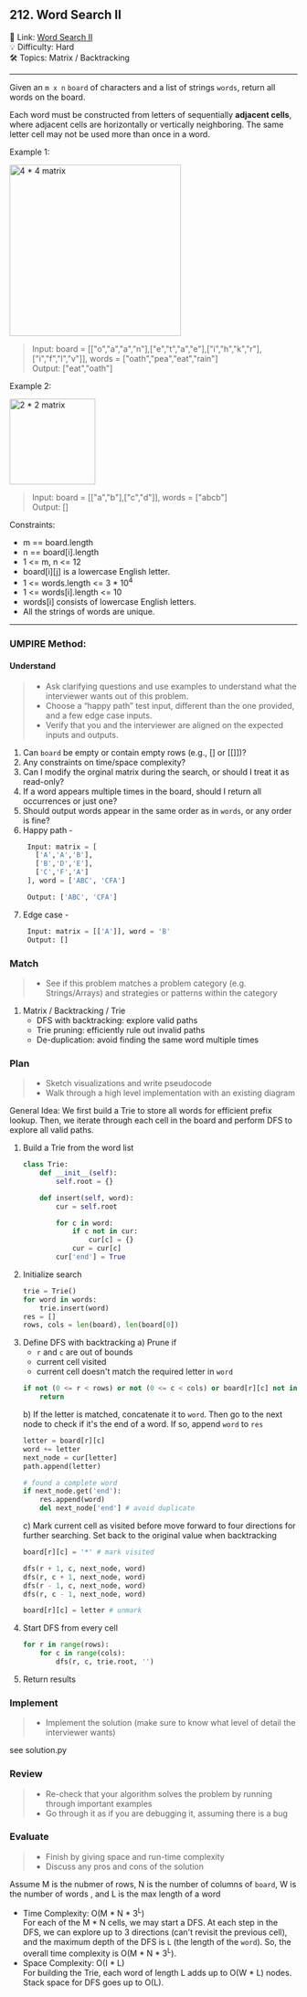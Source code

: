 ## 212. Word Search II
🔗 Link: [Word Search II](https://leetcode.com/problems/word-search-ii/description/)<br>
💡 Difficulty: Hard<br>
🛠️ Topics: Matrix / Backtracking<br>

<hr>

Given an `m x n` `board` of characters and a list of strings `words`, return all words on the board.

Each word must be constructed from letters of sequentially **adjacent cells**, where adjacent cells are horizontally or vertically neighboring. The same letter cell may not be used more than once in a word.<br>


Example 1:

<img src="https://github.com/user-attachments/assets/f9ea27d2-e743-4a92-a253-6d8cea332db7" alt="4 * 4 matrix" width="300" />

>Input: board = [["o","a","a","n"],["e","t","a","e"],["i","h","k","r"],["i","f","l","v"]], words = ["oath","pea","eat","rain"]<br>
Output: ["eat","oath"]<br>


Example 2:<br>

<img src="https://github.com/user-attachments/assets/de36ac7f-4b18-49f8-8549-58293f209650" alt="2 * 2 matrix" width="150"/>

>Input: board = [["a","b"],["c","d"]], words = ["abcb"]<br>
Output: []<br>


Constraints:<br>

- m == board.length
- n == board[i].length
- 1 <= m, n <= 12
- board[i][j] is a lowercase English letter.
- 1 <= words.length <= 3 * 10<sup>4</sup>
- 1 <= words[i].length <= 10
- words[i] consists of lowercase English letters.
- All the strings of words are unique.

<hr>

### UMPIRE Method:
#### Understand

> - Ask clarifying questions and use examples to understand what the interviewer wants out of this problem.
> - Choose a “happy path” test input, different than the one provided, and a few edge case inputs. 
> - Verify that you and the interviewer are aligned on the expected inputs and outputs.
1. Can `board` be empty or contain empty rows (e.g., [] or [[]])?<br>
2. Any constraints on time/space complexity?<br>
3. Can I modify the orginal matrix during the search, or should I treat it as read-only?
4. If a word appears multiple times in the board, should I return all occurrences or just one?
5. Should output words appear in the same order as in `words`, or any order is fine?
6. Happy path -
   ```python
    Input: matrix = [
      ['A','A','B'],
      ['B','D','E'],
      ['C','F','A']
    ], word = ['ABC', 'CFA']

    Output: ['ABC', 'CFA']

   ```
7. Edge case -
   ```python
    Input: matrix = [['A']], word = 'B'
    Output: []
   ```

### Match
> - See if this problem matches a problem category (e.g. Strings/Arrays) and strategies or patterns within the category
1. Matrix / Backtracking / Trie
   - DFS with backtracking: explore valid paths
   - Trie pruning: efficiently rule out invalid paths
   - De-duplication: avoid finding the same word multiple times

### Plan
> - Sketch visualizations and write pseudocode
> - Walk through a high level implementation with an existing diagram

General Idea: We first build a Trie to store all words for efficient prefix lookup. Then, we iterate through each cell in the board and perform DFS to explore all valid paths.<br>

1) Build a Trie from the word list
   ```python
   class Trie:
       def __init__(self):
           self.root = {}

       def insert(self, word):
           cur = self.root

           for c in word:
               if c not in cur:
                   cur[c] = {}
               cur = cur[c]
           cur['end'] = True 
2) Initialize search
   ```python
   trie = Trie()
   for word in words:
       trie.insert(word)
   res = []
   rows, cols = len(board), len(board[0])
5) Define DFS with backtracking
   a) Prune if
      - `r` and `c` are out of bounds
      - current cell visited
      - current cell doesn't match the required letter in `word`
      ```python
      if not (0 <= r < rows) or not (0 <= c < cols) or board[r][c] not in cur or board[r][c] == '*':
          return
      ```
   b) If the letter is matched, concatenate it to `word`. Then go to the next node to check if it's the end of a word. If so, append `word` to `res`
      <br>
      ```python
      letter = board[r][c]
      word += letter
      next_node = cur[letter]
      path.append(letter)

      # found a complete word
      if next_node.get('end'):
          res.append(word)
          del next_node['end'] # avoid duplicate
      ```
   c) Mark current cell as visited before move forward to four directions for further searching. Set back to the original value when backtracking <br>
      ```python
      board[r][c] = '*' # mark visited

      dfs(r + 1, c, next_node, word)
      dfs(r, c + 1, next_node, word)
      dfs(r - 1, c, next_node, word)
      dfs(r, c - 1, next_node, word)

      board[r][c] = letter # unmark
      ```
6) Start DFS from every cell
   ```python
   for r in range(rows):
       for c in range(cols):
           dfs(r, c, trie.root, '')
7) Return results
    
### Implement
> - Implement the solution (make sure to know what level of detail the interviewer wants)

see solution.py

### Review
> - Re-check that your algorithm solves the problem by running through important examples
> - Go through it as if you are debugging it, assuming there is a bug
### Evaluate
> - Finish by giving space and run-time complexity
> - Discuss any pros and cons of the solution

Assume M is the nubmer of rows, N is the number of columns of `board`, W is the number of words , and L is the max length of a word

- Time Complexity: O(M * N * 3<sup>L</sup>)<br>
  For each of the M * N cells, we may start a DFS. At each step in the DFS, we can explore up to 3 directions (can't revisit the previous cell), and the maximum depth of the DFS is `L` (the length of the `word`). So, the overall time complexity is O(M * N * 3<sup>L</sup>). <br>
- Space Complexity: O(I * L)<br>
  For building the Trie, each word of length L adds up to O(W * L) nodes. Stack space for DFS goes up to O(L).<br>
